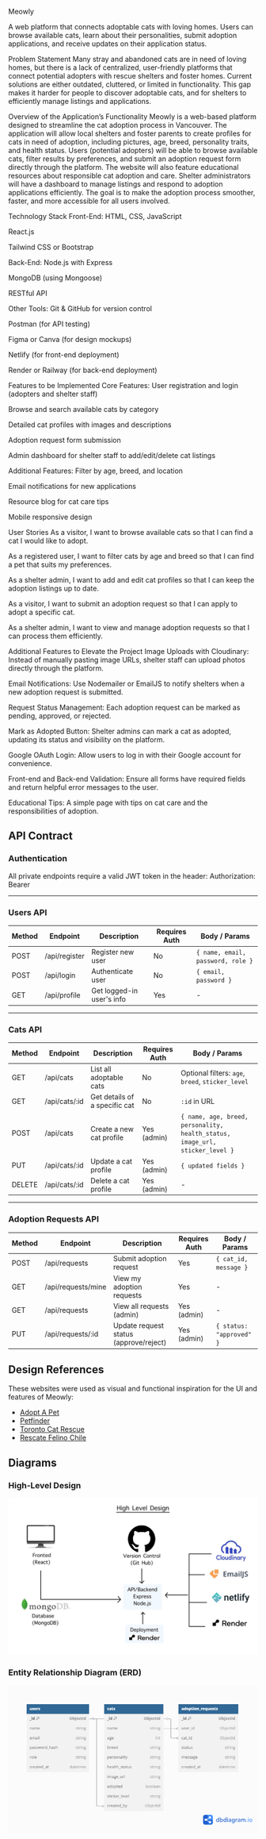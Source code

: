   Meowly


A web platform that connects adoptable cats with loving homes. Users can browse available cats, learn about their personalities, submit adoption applications, and receive updates on their application status.



Problem Statement
Many stray and abandoned cats are in need of loving homes, but there is a lack of centralized, user-friendly platforms that connect potential adopters with rescue shelters and foster homes. Current solutions are either outdated, cluttered, or limited in functionality. This gap makes it harder for people to discover adoptable cats, and for shelters to efficiently manage listings and applications.

Overview of the Application’s Functionality
Meowly is a web-based platform designed to streamline the cat adoption process in Vancouver. The application will allow local shelters and foster parents to create profiles for cats in need of adoption, including pictures, age, breed, personality traits, and health status. Users (potential adopters) will be able to browse available cats, filter results by preferences, and submit an adoption request form directly through the platform. The website will also feature educational resources about responsible cat adoption and care. Shelter administrators will have a dashboard to manage listings and respond to adoption applications efficiently. The goal is to make the adoption process smoother, faster, and more accessible for all users involved.

Technology Stack
Front-End:
HTML, CSS, JavaScript


React.js


Tailwind CSS or Bootstrap


Back-End:
Node.js with Express


MongoDB (using Mongoose)


RESTful API


Other Tools:
Git & GitHub for version control


Postman (for API testing)


Figma or Canva (for design mockups)


Netlify (for front-end deployment)


Render or Railway (for back-end deployment)



Features to be Implemented
Core Features:
User registration and login (adopters and shelter staff)


Browse and search available cats by category


Detailed cat profiles with images and descriptions


Adoption request form submission


Admin dashboard for shelter staff to add/edit/delete cat listings


Additional Features:
Filter by age, breed, and location


Email notifications for new applications


Resource blog for cat care tips


Mobile responsive design



User Stories
As a visitor, I want to browse available cats so that I can find a cat I would like to adopt.


As a registered user, I want to filter cats by age and breed so that I can find a pet that suits my preferences.


As a shelter admin, I want to add and edit cat profiles so that I can keep the adoption listings up to date.


As a visitor, I want to submit an adoption request so that I can apply to adopt a specific cat.


As a shelter admin, I want to view and manage adoption requests so that I can process them efficiently.


Additional Features to Elevate the Project
Image Uploads with Cloudinary: Instead of manually pasting image URLs, shelter staff can upload photos directly through the platform.


Email Notifications: Use Nodemailer or EmailJS to notify shelters when a new adoption request is submitted.


Request Status Management: Each adoption request can be marked as pending, approved, or rejected.


Mark as Adopted Button: Shelter admins can mark a cat as adopted, updating its status and visibility on the platform.


Google OAuth Login: Allow users to log in with their Google account for convenience.


Front-end and Back-end Validation: Ensure all forms have required fields and return helpful error messages to the user.


Educational Tips: A simple page with tips on cat care and the responsibilities of adoption.


## API Contract

### Authentication

All private endpoints require a valid JWT token in the header:
Authorization: Bearer <token>


---

### Users API

| Method | Endpoint        | Description               | Requires Auth | Body / Params                      |
|--------|------------------|---------------------------|----------------|-------------------------------------|
| POST   | /api/register    | Register new user         | No             | `{ name, email, password, role }`   |
| POST   | /api/login       | Authenticate user         | No             | `{ email, password }`               |
| GET    | /api/profile     | Get logged-in user's info | Yes            | -                                   |

---

### Cats API

| Method | Endpoint       | Description                    | Requires Auth | Body / Params                                                  |
|--------|----------------|--------------------------------|----------------|-----------------------------------------------------------------|
| GET    | /api/cats      | List all adoptable cats        | No             | Optional filters: `age`, `breed`, `sticker_level`               |
| GET    | /api/cats/:id  | Get details of a specific cat  | No             | `:id` in URL                                                    |
| POST   | /api/cats      | Create a new cat profile       | Yes (admin)    | `{ name, age, breed, personality, health_status, image_url, sticker_level }` |
| PUT    | /api/cats/:id  | Update a cat profile           | Yes (admin)    | `{ updated fields }`                                           |
| DELETE | /api/cats/:id  | Delete a cat profile           | Yes (admin)    | -                                                               |

---

### Adoption Requests API

| Method | Endpoint              | Description                           | Requires Auth | Body / Params                |
|--------|------------------------|---------------------------------------|----------------|-------------------------------|
| POST   | /api/requests          | Submit adoption request               | Yes            | `{ cat_id, message }`         |
| GET    | /api/requests/mine     | View my adoption requests             | Yes            | -                             |
| GET    | /api/requests          | View all requests (admin)             | Yes (admin)    | -                             |
| PUT    | /api/requests/:id      | Update request status (approve/reject)| Yes (admin)    | `{ status: "approved" }`      |



## Design References

These websites were used as visual and functional inspiration for the UI and features of Meowly:

- [Adopt A Pet](https://www.adoptapet.com/)
- [Petfinder](https://www.petfinder.com/)
- [Toronto Cat Rescue](https://www.torontocatrescue.ca/)
- [Rescate Felino Chile](https://rescatefelinochile.cl/adopta/)


## Diagrams

### High-Level Design
![High Level Design](./assets/high_level_design.png)

### Entity Relationship Diagram (ERD)
![ERD Diagram](./assets/erd_diagram.png)
